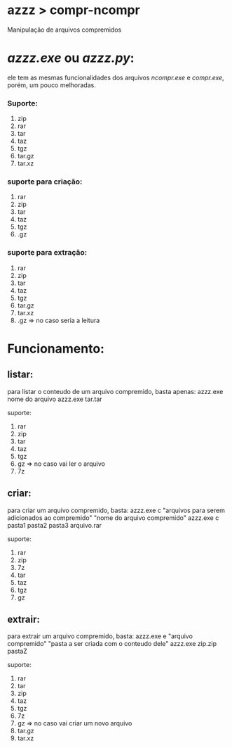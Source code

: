 # azzz > compr-ncompr
Manipulação de arquivos compremidos

# *azzz.exe* ou *azzz.py*:
ele tem as mesmas funcionalidades dos arquivos *ncompr.exe* e *compr.exe*, porém, um pouco melhoradas.

### Suporte:
1. zip
2. rar
3. tar
4. taz
5. tgz
6. tar.gz
7. tar.xz

### suporte para criação:
1. rar
2. zip
3. tar
4. taz
5. tgz
6. .gz

### suporte para extração:
1. rar
2. zip
3. tar
4. taz
5. tgz
6. tar.gz
7. tar.xz
8. .gz => no caso seria a leitura

# Funcionamento:
## listar:
para listar o conteudo de um arquivo compremido, basta apenas:
azzz.exe nome do arquivo
azzz.exe tar.tar

suporte:
1. rar
2. zip
3. tar
4. taz
5. tgz
6. gz => no caso vai ler o arquivo
7. 7z

## criar:
para criar um arquivo compremido, basta:
azzz.exe c "arquivos para serem adicionados ao compremido" "nome do arquivo compremido"
azzz.exe c pasta1 pasta2 pasta3 arquivo.rar

suporte:
1. rar
2. zip
3. 7z
4. tar
5. taz
6. tgz
7. gz

## extrair:
para extrair um arquivo compremido, basta:
azzz.exe e "arquivo compremido" "pasta a ser criada com o conteudo dele"
azzz.exe zip.zip pastaZ

suporte:
1. rar
2. tar
3. zip
4. taz
5. tgz
6. 7z
7. gz => no caso vai criar um novo arquivo
8. tar.gz
9. tar.xz
